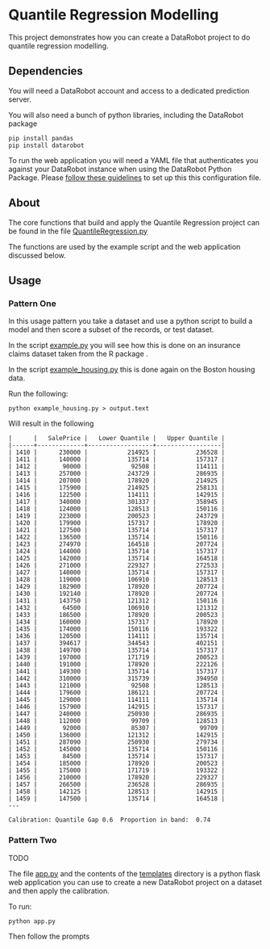 Quantile Regression Modelling
=============================

This project demonstrates how you can create a DataRobot project to
do quantile regression modelling.

## Dependencies
 
You will need a DataRobot account and access to a dedicated prediction server.

You will also need a bunch of python libraries, including the DataRobot package

```
pip install pandas
pip install datarobot
```

To run the web application you will need a YAML file that authenticates you against your
DataRobot instance when using the DataRobot Python Package. Please 
[follow these guidelines](https://datarobot-public-api-client.readthedocs-hosted.com/en/v2.7.2/setup/configuration.html)
to set up this this configuration file.


## About

The core functions that build and apply the Quantile Regression project can be found in
the file [QuantileRegression.py](QuantileRegression.py)

The functions are used by the example script and the web application discussed below.


## Usage

### Pattern One

In this usage pattern you take a dataset and use a python script to build a model and then score a
subset of the records, or test dataset.

In the script [example.py](example.py) you will see how this is done on an insurance claims dataset
taken from the R package .

In the script [example_housing.py](example_housing.py) this is done again on the Boston housing data.

Run the following:
```
python example_housing.py > output.text
```

Will result in the following

```
|      |   SalePrice |   Lower Quantile |   Upper Quantile |
|------+-------------+------------------+------------------|
| 1410 |      230000 |           214925 |           236528 |
| 1411 |      140000 |           135714 |           157317 |
| 1412 |       90000 |            92508 |           114111 |
| 1413 |      257000 |           243729 |           286935 |
| 1414 |      207000 |           178920 |           214925 |
| 1415 |      175900 |           214925 |           258131 |
| 1416 |      122500 |           114111 |           142915 |
| 1417 |      340000 |           301337 |           358945 |
| 1418 |      124000 |           128513 |           150116 |
| 1419 |      223000 |           200523 |           243729 |
| 1420 |      179900 |           157317 |           178920 |
| 1421 |      127500 |           135714 |           157317 |
| 1422 |      136500 |           135714 |           150116 |
| 1423 |      274970 |           164518 |           207724 |
| 1424 |      144000 |           135714 |           157317 |
| 1425 |      142000 |           135714 |           164518 |
| 1426 |      271000 |           229327 |           272533 |
| 1427 |      140000 |           135714 |           157317 |
| 1428 |      119000 |           106910 |           128513 |
| 1429 |      182900 |           178920 |           207724 |
| 1430 |      192140 |           178920 |           207724 |
| 1431 |      143750 |           121312 |           150116 |
| 1432 |       64500 |           106910 |           121312 |
| 1433 |      186500 |           178920 |           200523 |
| 1434 |      160000 |           157317 |           178920 |
| 1435 |      174000 |           150116 |           193322 |
| 1436 |      120500 |           114111 |           135714 |
| 1437 |      394617 |           344543 |           402151 |
| 1438 |      149700 |           135714 |           157317 |
| 1439 |      197000 |           171719 |           200523 |
| 1440 |      191000 |           178920 |           222126 |
| 1441 |      149300 |           135714 |           157317 |
| 1442 |      310000 |           315739 |           394950 |
| 1443 |      121000 |            92508 |           128513 |
| 1444 |      179600 |           186121 |           207724 |
| 1445 |      129000 |           114111 |           135714 |
| 1446 |      157900 |           142915 |           157317 |
| 1447 |      240000 |           250930 |           286935 |
| 1448 |      112000 |            99709 |           128513 |
| 1449 |       92000 |            85307 |            99709 |
| 1450 |      136000 |           121312 |           142915 |
| 1451 |      287090 |           250930 |           279734 |
| 1452 |      145000 |           135714 |           150116 |
| 1453 |       84500 |           135714 |           157317 |
| 1454 |      185000 |           178920 |           200523 |
| 1455 |      175000 |           171719 |           193322 |
| 1456 |      210000 |           178920 |           229327 |
| 1457 |      266500 |           236528 |           286935 |
| 1458 |      142125 |           128513 |           142915 |
| 1459 |      147500 |           135714 |           164518 |
---

Calibration: Quantile Gap 0.6  Proportion in band:  0.74

```

### Pattern Two

TODO

The file [app.py](app.py) and the contents of the [templates](templates) directory is a python flask 
web application you can use to create a new DataRobot project on a dataset and then apply the calibration.

To run:

```
python app.py
```

Then follow the prompts



